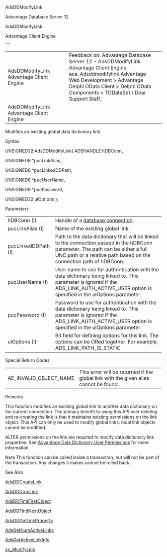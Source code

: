 AdsDDModifyLink




Advantage Database Server 12  

AdsDDModifyLink

Advantage Client Engine

|  |
| --- |
|  |

|  |  |  |  |  |
| --- | --- | --- | --- | --- |
| AdsDDModifyLink  Advantage Client Engine |  |  | Feedback on: Advantage Database Server 12 - AdsDDModifyLink Advantage Client Engine ace\_Adsddmodifylink Advantage Web Development > Advantage Delphi OData Client > Delphi OData Components > TODataSet / Dear Support Staff, |  |
| AdsDDModifyLink  Advantage Client Engine |  |  |  |  |

Modifies an existing global data dictionary link.

Syntax

UNSIGNED32 AdsDDModifyLink( ADSHANDLE hDBConn,

UNSIGNED8 \*pucLinkAlias,

UNSIGNED8 \*pucLinkedDDPath,

UNSIGNED8 \*pucUserName,

UNSIGNED8 \*pucPassword,

UNSIGNED32 ulOptions );

Parameters

|  |  |
| --- | --- |
| hDBConn (I) | Handle of a [database connection](javascript:hhpopuplink.TextPopup(popid_465551922,FontFace,-1,-1,-1,-1)). |
| pucLinkAlias (I) | Name of the existing global link. |
| pucLinkedDDPath (I) | Path to the data dictionary that will be linked to the connection passed in the hDBConn parameter. The path can be either a full UNC path or a relative path based on the connection path of hDBConn. |
| pucUserName (I) | User name to use for authentication with the data dictionary being linked to. This parameter is ignored if the ADS\_LINK\_AUTH\_ACTIVE\_USER option is specified in the ulOptions parameter. |
| pucPassword (I) | Password to use for authentication with the data dictionary being linked to. This parameter is ignored if the ADS\_LINK\_AUTH\_ACTIVE\_USER option is specified in the ulOptions parameter. |
| ulOptions (I) | Bit field for defining options for this link. The options can be ORed together. For example, ADS\_LINK\_PATH\_IS\_STATIC | ADS\_LINK\_AUTH\_ACTIVE\_USER. The options are:  ADS\_DEFAULT: If no options are needed, this value (0) can be used.  ADS\_LINK\_AUTH\_ACTIVE\_USER: Specifies that the user name and password of the current connection be used for authenticating to the linked data dictionary as well. This option is off by default so the pucUserName and pucPassword parameters would be used for authentication into the linked data dictionary regardless of the current connections user name and password.  ADS\_LINK\_PATH\_IS\_STATIC: Specifies whether the relative or full path of the linked data dictionary is stored in the current database. If the ADS\_LINK\_PATH\_IS\_STATIC option is specified, the full path of the linked data dictionary is stored in the data dictionary. It is suggested that the UNC path should be supplied in the pucLinkedDDPath parameter when this option is specified. |

Special Return Codes

|  |  |
| --- | --- |
| AE\_INVALID\_OBJECT\_NAME | This error will be returned if the global link with the given alias cannot be found. |

Remarks

This function modifies an existing global link to another data dictionary on the current connection. The primary benefit to using this API over deleting and re-creating the link is that it maintains existing permissions on the link object. This API can only be used to modify global links; local link objects cannot be modified.

ALTER permissions on the link are required to modify data dictionary link properties. See [Advantage Data Dictionary User Permissions](master_advantage_data_dictionary_user_permissions.htm) for more information.

Note This function can be called inside a transaction, but will not be part of the transaction. Any changes it makes cannot be rolled back.

See Also

[AdsDDCreateLink](ace_adsddcreatelink.htm)

[AdsDDDropLink](ace_adsdddroplink.htm)

[AdsDDFindFirstObject](ace_adsddfindfirstobject.htm)

[AdsDDFindNextObject](ace_adsddfindnextobject.htm)

[AdsDDGetLinkProperty](ace_adsddgetlinkproperty.htm)

[AdsGetNumActiveLinks](ace_adsgetnumactivelinks.htm)

[AdsGetActiveLinkInfo](ace_adsgetactivelinkinfo.htm)

[sp\_ModifyLink](master_sp_modifylink.htm)